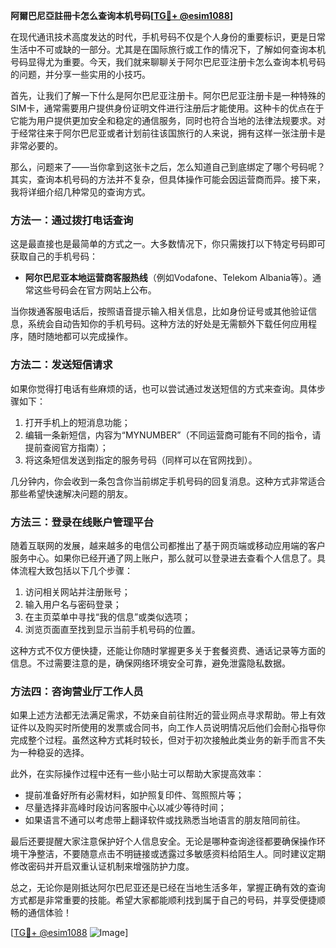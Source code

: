 **阿爾巴尼亞註冊卡怎么查询本机号码[[TG💪+ @esim1088](https://t.me/s/esim1088)]**

在现代通讯技术高度发达的时代，手机号码不仅是个人身份的重要标识，更是日常生活中不可或缺的一部分。尤其是在国际旅行或工作的情况下，了解如何查询本机号码显得尤为重要。今天，我们就来聊聊关于阿尔巴尼亚注册卡怎么查询本机号码的问题，并分享一些实用的小技巧。

首先，让我们了解一下什么是阿尔巴尼亚注册卡。阿尔巴尼亚注册卡是一种特殊的SIM卡，通常需要用户提供身份证明文件进行注册后才能使用。这种卡的优点在于它能为用户提供更加安全和稳定的通信服务，同时也符合当地的法律法规要求。对于经常往来于阿尔巴尼亚或者计划前往该国旅行的人来说，拥有这样一张注册卡是非常必要的。

那么，问题来了——当你拿到这张卡之后，怎么知道自己到底绑定了哪个号码呢？其实，查询本机号码的方法并不复杂，但具体操作可能会因运营商而异。接下来，我将详细介绍几种常见的查询方式。

### 方法一：通过拨打电话查询

这是最直接也是最简单的方式之一。大多数情况下，你只需拨打以下特定号码即可获取自己的手机号码：

- **阿尔巴尼亚本地运营商客服热线**（例如Vodafone、Telekom Albania等）。通常这些号码会在官方网站上公布。
  
当你拨通客服电话后，按照语音提示输入相关信息，比如身份证号或其他验证信息，系统会自动告知你的手机号码。这种方法的好处是无需额外下载任何应用程序，随时随地都可以完成操作。

### 方法二：发送短信请求

如果你觉得打电话有些麻烦的话，也可以尝试通过发送短信的方式来查询。具体步骤如下：

1. 打开手机上的短消息功能；
2. 编辑一条新短信，内容为“MYNUMBER”（不同运营商可能有不同的指令，请提前查阅官方指南）；
3. 将这条短信发送到指定的服务号码（同样可以在官网找到）。

几分钟内，你会收到一条包含你当前绑定手机号码的回复消息。这种方式非常适合那些希望快速解决问题的朋友。

### 方法三：登录在线账户管理平台

随着互联网的发展，越来越多的电信公司都推出了基于网页端或移动应用端的客户服务中心。如果你已经开通了网上账户，那么就可以登录进去查看个人信息了。具体流程大致包括以下几个步骤：

1. 访问相关网站并注册账号；
2. 输入用户名与密码登录；
3. 在主页菜单中寻找“我的信息”或类似选项；
4. 浏览页面直至找到显示当前手机号码的位置。

这种方式不仅方便快捷，还能让你随时掌握更多关于套餐资费、通话记录等方面的信息。不过需要注意的是，确保网络环境安全可靠，避免泄露隐私数据。

### 方法四：咨询营业厅工作人员

如果上述方法都无法满足需求，不妨亲自前往附近的营业网点寻求帮助。带上有效证件以及购买时所使用的发票或合同书，向工作人员说明情况后他们会耐心指导你完成整个过程。虽然这种方式耗时较长，但对于初次接触此类业务的新手而言不失为一种稳妥的选择。

此外，在实际操作过程中还有一些小贴士可以帮助大家提高效率：

- 提前准备好所有必需材料，如护照复印件、驾照照片等；
- 尽量选择非高峰时段访问客服中心以减少等待时间；
- 如果语言不通可以考虑带上翻译软件或找熟悉当地语言的朋友陪同前往。

最后还要提醒大家注意保护好个人信息安全。无论是哪种查询途径都要确保操作环境干净整洁，不要随意点击不明链接或透露过多敏感资料给陌生人。同时建议定期修改密码并开启双重认证机制来增强防护力度。

总之，无论你是刚抵达阿尔巴尼亚还是已经在当地生活多年，掌握正确有效的查询方式都是非常重要的技能。希望大家都能顺利找到属于自己的号码，并享受便捷顺畅的通信体验！

[[TG💪+ @esim1088](https://t.me/s/esim1088) ![Image](https://i.postimg.cc/4NQfJmqS/Snipaste-2025-05-13-00-14-12.png)]